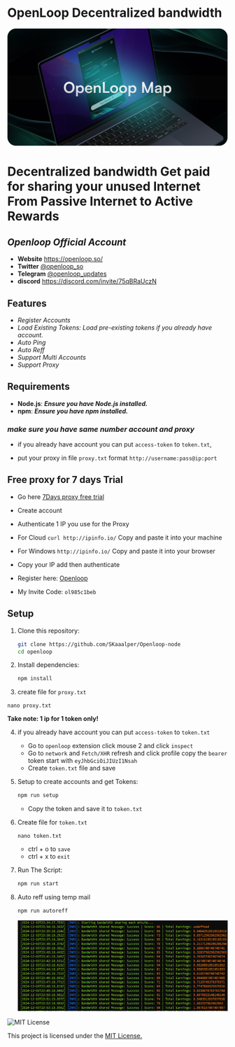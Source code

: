 # **OpenLoop Decentralized bandwidth**


![Banner](https://github.com/SKaaalper/Openloop-node/blob/main/OpenLoopMap.DdU9p2P0.png)


# **Decentralized bandwidth Get paid for sharing your unused Internet From Passive Internet to Active Rewards**


## *Openloop Official Account*

- **Website** https://openloop.so/
- **Twitter** [@openloop_so](https://x.com/openloop_so)
- **Telegram** [@openloop_updates](https://t.me/openloop_updates)
- **discord** https://discord.com/invite/75qBRaUczN


## **Features**

- *Register Accounts*
- *Load Existing Tokens: Load pre-existing tokens if you already have account.*
- *Auto Ping*
- *Auto Reff*
- *Support Multi Accounts*
- *Support Proxy*


## **Requirements**

- **Node.js**: ***Ensure you have Node.js installed.***
- **npm**: ***Ensure you have npm installed.***


### ***make sure you have same number account and proxy***


- if you already have account you can put `access-token` to `token.txt`,

- put your proxy in file `proxy.txt` format `http://username:pass@ip:port`


## **Free proxy for 7 days Trial**

- Go here [7Days proxy free trial](https://dashboard.proxyscrape.com/v2/services/premium/ip-authentication/d0a61512-5605-46df-8653-7e7a3d26c830)
- Create account
- Authenticate 1 IP you use for the Proxy
- For Cloud `curl http://ipinfo.io/` Copy and paste it into your machine
- For Windows `http://ipinfo.io/` Copy and paste it into your browser
- Copy your IP add then authenticate

- Register here: [Openloop](https://chromewebstore.google.com/detail/openloopso-sentry-node-ex/effapmdildnpkiaeghlkicpfflpiambm)
- My Invite Code: `ol985c1beb`


## Setup

1. Clone this repository:
   ```bash
   git clone https://github.com/SKaaalper/Openloop-node
   cd openloop
   ```
2. Install dependencies:
   ```bash
   npm install
   ```
3. create file for `proxy.txt`
  ```
  nano proxy.txt
  ```
**Take note: 1 ip for 1 token only!**

4. if you already have account you can put `access-token` to `token.txt`
   - Go to `openloop` extension click mouse 2 and click `inspect`
   - Go to `network` and `Fetch/XHR` refresh and click profile copy the `bearer` token start with `eyJhbGciOiJIUzI1Nsah`
   - Create `token.txt` file and save

5. Setup to create accounts and get Tokens:
   ```bash
   npm run setup
   ```
   - Copy the token and save it to `token.txt`

6. Create file for `token.txt`
   ```
   nano token.txt
   ```
   - ctrl + o to `save`
   - ctrl + x to `exit`
   
7. Run The Script:
   ```bash
   npm run start
   ```
8. Auto reff using temp mail
   ```bash
   npm run autoreff
   ```

   ![Banner](https://github.com/SKaaalper/Openloop-node/blob/main/123.png)
   
![MIT License](https://img.shields.io/badge/License-MIT-yellow)

   This project is licensed under the [MIT License.](https://github.com/SKaaalper/Openloop-node/blob/main/LICENSE)
